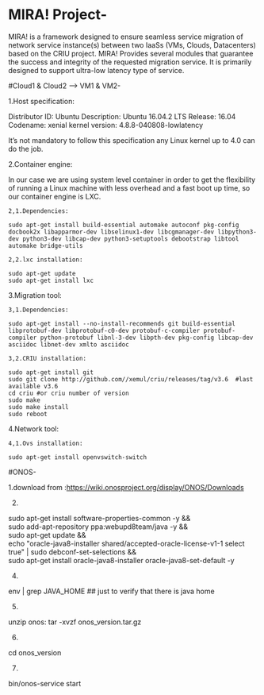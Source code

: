 # MIRA! Project-

MIRA! is a framework designed to ensure seamless service migration of network service instance(s) between two IaaSs (VMs, Clouds, Datacenters) based on the CRIU project. MIRA! Provides several modules that guarantee the success and integrity of the requested migration service. It is primarily designed to support ultra-low latency type of service.


#Cloud1 & Cloud2 --> VM1 & VM2-


1.Host specification:

Distributor ID:	Ubuntu
Description:	Ubuntu 16.04.2 LTS
Release:	16.04
Codename:	xenial
kernel version: 4.8.8-040808-lowlatency

It’s not mandatory to follow this specification any Linux kernel up to 4.0 can do the job.



2.Container engine:

In our case we are using system level container in order to get the flexibility of running a Linux machine with less overhead and a fast boot up time, so our container engine is LXC.


	2,1.Dependencies:

	sudo apt-get install build-essential automake autoconf pkg-config docbook2x libapparmor-dev libselinux1-dev libcgmanager-dev libpython3-dev python3-dev libcap-dev python3-setuptools debootstrap libtool automake bridge-utils

	2,2.lxc installation:
	
	sudo apt-get update
	sudo apt-get install lxc

3.Migration tool:

	3,1.Dependencies:

	sudo apt-get install --no-install-recommends git build-essential libprotobuf-dev libprotobuf-c0-dev protobuf-c-compiler protobuf-compiler python-protobuf libnl-3-dev libpth-dev pkg-config libcap-dev asciidoc libnet-dev xmlto asciidoc

	3,2.CRIU installation:
	
	sudo apt-get install git
	sudo git clone http://github.com//xemul/criu/releases/tag/v3.6  #last available v3.6
	cd criu #or criu number of version 
	sudo make
	sudo make install
	sudo reboot

4.Network tool:
	
	4,1.Ovs installation:
    
	sudo apt-get install openvswitch-switch
    
#ONOS-

1.download from :https://wiki.onosproject.org/display/ONOS/Downloads

2.
sudo apt-get install software-properties-common -y && \
sudo add-apt-repository ppa:webupd8team/java -y && \
sudo apt-get update && \
echo "oracle-java8-installer shared/accepted-oracle-license-v1-1 select true" | sudo debconf-set-selections && \
sudo apt-get install oracle-java8-installer oracle-java8-set-default -y	

4.
env | grep JAVA_HOME ## just to verify that there is java home

5.
unzip onos:
tar -xvzf onos_version.tar.gz

6.
cd onos_version

7.
bin/onos-service start
